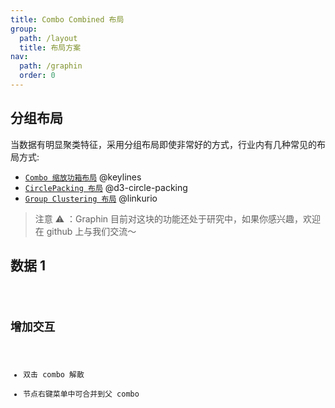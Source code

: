 ```yaml
---
title: Combo Combined 布局
group:
  path: /layout
  title: 布局方案
nav:
  path: /graphin
  order: 0
---
```


## 分组布局

当数据有明显聚类特征，采用分组布局即使非常好的方式，行业内有几种常见的布局方式:

- [`Combo 缩放功箱布局`](https://cambridge-intelligence.com/graph-visualization-rectangular-combos/) @keylines
- [`CirclePacking 布局`](https://observablehq.com/@d3/zoomable-circle-packing) @d3-circle-packing
- [`Group Clustering 布局`](https://doc.linkurio.us/ogma/latest/examples/visual-grouping.html) @linkurio

> 注意 ⚠️ ：Graphin 目前对这块的功能还处于研究中，如果你感兴趣，欢迎在 github 上与我们交流～

## 数据 1

<code src='./demos/combo-combined.tsx'>

## 增加交互

- 双击 combo 解散
- 节点右键菜单中可合并到父 combo

<code src='./demos/combo-combined-data2.tsx'>
